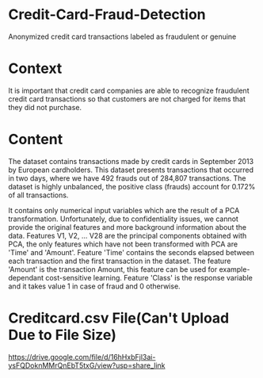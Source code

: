 # Credit-Card-Fraud-Detection
Anonymized credit card transactions labeled as fraudulent or genuine

# Context
It is important that credit card companies are able to recognize fraudulent credit card transactions so that customers are not charged for items that they did not purchase.

# Content
The dataset contains transactions made by credit cards in September 2013 by European cardholders.
This dataset presents transactions that occurred in two days, where we have 492 frauds out of 284,807 transactions. The dataset is highly unbalanced, the positive class (frauds) account for 0.172% of all transactions.

It contains only numerical input variables which are the result of a PCA transformation. Unfortunately, due to confidentiality issues, we cannot provide the original features and more background information about the data. Features V1, V2, … V28 are the principal components obtained with PCA, the only features which have not been transformed with PCA are 'Time' and 'Amount'. Feature 'Time' contains the seconds elapsed between each transaction and the first transaction in the dataset. The feature 'Amount' is the transaction Amount, this feature can be used for example-dependant cost-sensitive learning. Feature 'Class' is the response variable and it takes value 1 in case of fraud and 0 otherwise.

# Creditcard.csv File(Can't Upload Due to File Size)

https://drive.google.com/file/d/16hHxbFjl3ai-ysFQDoknMMrQnEbT5txG/view?usp=share_link
